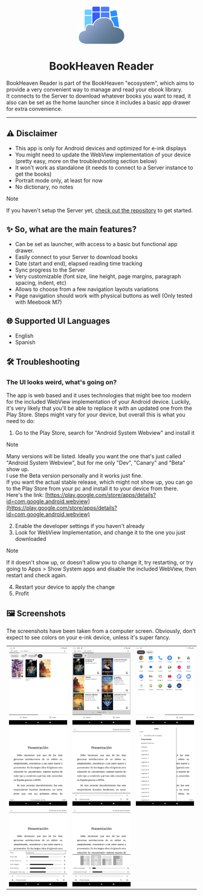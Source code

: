 <p align="center">
  <img src="wwwroot/logo.svg" width="120px" alt="" />
</p>

<h1 align="center">BookHeaven Reader</h1>

BookHeaven Reader is part of the BookHeaven "ecosystem", which aims to provide a very convenient way to manage and read your ebook library.</br>
It connects to the Server to download whatever books you want to read, it also can be set as the home launcher since it includes a basic app drawer for extra convenience.

---

## :warning: Disclaimer
- This app is only for Android devices and optimized for e-ink displays
- You might need to update the WebView implementation of your device (pretty easy, more on the troubleshooting section below)
- It won't work as standalone (it needs to connect to a Server instance to get the books)
- Portrait mode only, at least for now
- No dictionary, no notes

> [!NOTE]
> If you haven't setup the Server yet, [check out the repository](https://github.com/HeasHeartfire/BookHeaven.Server) to get started.

## :sparkles: So, what are the main features?
- Can be set as launcher, with access to a basic but functional app drawer.
- Easily connect to your Server to download books
- Date (start and end), elapsed reading time tracking
- Sync progress to the Server
- Very customizable (font size, line height, page margins, paragraph spacing, indent, etc)
- Allows to choose from a few navigation layouts variations
- Page navigation should work with physical buttons as well (Only tested with Meebook M7)

## :globe_with_meridians: Supported UI Languages
- English
- Spanish

## :hammer_and_wrench: Troubleshooting
### The UI looks weird, what's going on?
The app is web based and it uses technologies that might bee too modern for the included WebView implementation of your Android device.
Luckily, it's very likely that you'll be able to replace it with an updated one from the Play Store.
Steps might vary for your device, but overall this is what you need to do:
1. Go to the Play Store, search for "Android System Webview" and install it
  > [!NOTE]
  > Many versions will be listed. Ideally you want the one that's just called "Android System Webview", but for me only "Dev", "Canary" and "Beta" show up.</br>
  > I use the Beta version personally and it works just fine.  
  > If you want the actual stable release, which might not show up, you can go to the Play Store from your pc and install it to your device from there.<br/>
  > Here's the link: [https://play.google.com/store/apps/details?id=com.google.android.webview](https://play.google.com/store/apps/details?id=com.google.android.webview)<br/>

2. Enable the developer settings if you haven't already
3. Look for WebView Implementation, and change it to the one you just downloaded
  > [!NOTE]
  > If it doesn't show up, or doesn't allow you to change it, try restarting, or try going to Apps > Show System apps and disable the included WebView, then restart and check again.
4. Restart your device to apply the change
5. Profit

## :framed_picture: Screenshots
<p>The screenshots have been taken from a computer screen. Obviously, don't expect to see colors on your e-ink device, unless it's super fancy.</p>
<table>
  <tr>
    <td>
      <img src="screenshots/local.png" alt="" />
    </td>
    <td>
      <img src="screenshots/remote.png" alt="" />
    </td>
    <td>
      <img src="screenshots/app_drawer.png" alt="" />
    </td>
  </tr>
  <tr>
    <td>
      <img src="screenshots/reader.png" alt="" />
    </td>
    <td>
      <img src="screenshots/overlay.png" alt="" />
    </td>
    <td>
      <img src="screenshots/overlay_index.png" alt="" />
    </td>
  </tr>
  <tr>
    <td>
      <img src="screenshots/overlay_text_settings.png" alt="" />
    </td>
    <td>
      <img src="screenshots/overlay_page_settings.png" alt="" />
    </td>
    <td></td>
  </tr>
</table>

